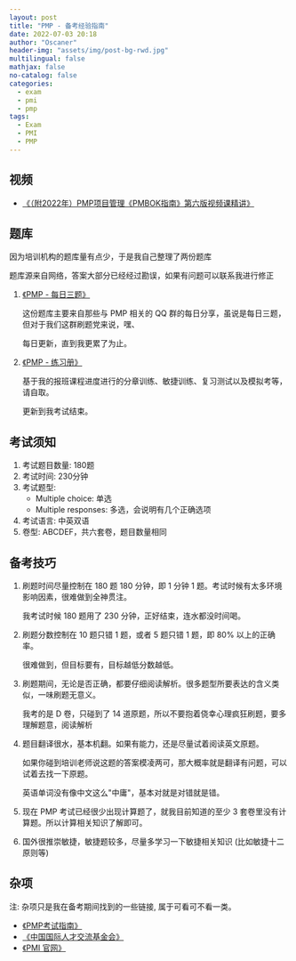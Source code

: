 ```yaml
---
layout: post
title: "PMP - 备考经验指南"
date: 2022-07-03 20:18
author: "Oscaner"
header-img: "assets/img/post-bg-rwd.jpg"
multilingual: false
mathjax: false
no-catalog: false
categories:
  - exam
  - pmi
  - pmp
tags:
  - Exam
  - PMI
  - PMP
---
```


## 视频

- [《（附2022年）PMP项目管理《PMBOK指南》第六版视频课精讲》](https://www.bilibili.com/video/BV1i64y1a74v)

## 题库

因为培训机构的题库量有点少，于是我自己整理了两份题库

题库源来自网络，答案大部分已经经过勘误，如果有问题可以联系我进行修正

1. [《PMP - 每日三题》](https://www.markji.com/deck/61d314dae97ea7a62b20ff63?access_key=kzfe307r)

    这份题库主要来自那些与 PMP 相关的 QQ 群的每日分享，虽说是每日三题，但对于我们这群刷题党来说，嘿、

    每日更新，直到我更累了为止。

2. [《PMP - 练习册》](https://www.markji.com/deck/61ed3752025c1563d639314a?access_key=kzfcsrzf)

    基于我的报班课程进度进行的分章训练、敏捷训练、复习测试以及模拟考等，请自取。

    更新到我考试结束。

## 考试须知

1. 考试题目数量: 180题
2. 考试时间: 230分钟
3. 考试题型:
    - Multiple choice: 单选
    - Multiple responses: 多选，会说明有几个正确选项
4. 考试语言: 中英双语
5. 卷型: ABCDEF，共六套卷，题目数量相同

## 备考技巧

1. 刷题时间尽量控制在 180 题 180 分钟，即 1 分钟 1 题。考试时候有太多环境影响因素，很难做到全神贯注。

    我考试时候 180 题用了 230 分钟，正好结束，连水都没时间喝。

2. 刷题分数控制在 10 题只错 1 题，或者 5 题只错 1 题，即 80% 以上的正确率。

    很难做到，但目标要有，目标越低分数越低。

3. 刷题期间，无论是否正确，都要仔细阅读解析。很多题型所要表达的含义类似，一味刷题无意义。

    我考的是 D 卷，只碰到了 14 道原题，所以不要抱着侥幸心理疯狂刷题，要多理解题意，阅读解析

4. 题目翻译很水，基本机翻。如果有能力，还是尽量试着阅读英文原题。

    如果你碰到培训老师说这题的答案模凌两可，那大概率就是翻译有问题，可以试着去找一下原题。

    英语单词没有像中文这么"中庸"，基本对就是对错就是错。

5. 现在 PMP 考试已经很少出现计算题了，就我目前知道的至少 3 套卷里没有计算题。所以计算相关知识了解即可。

6. 国外很推崇敏捷，敏捷题较多，尽量多学习一下敏捷相关知识 (比如敏捷十二原则等)

## 杂项

注: 杂项只是我在备考期间找到的一些链接, 属于可看可不看一类。

- [《PMP考试指南》](https://pmichina.org/exams/5887.jhtml)
- [《中国国际人才交流基金会》](http://exam.chinapmp.cn/)
- [《PMI 官网》](https://www.pmi.org/)
